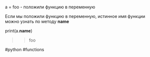 а = foo - положили функцию в переменную



Если мы положили функцию в переменную, истинное имя функции можно узнать по методу __name__

print(a.__name__)
>>foo

#python #functions